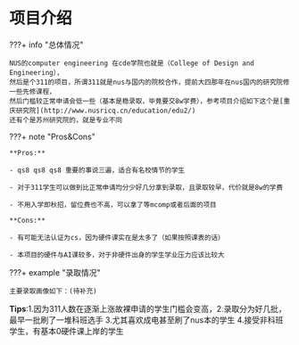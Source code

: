 # 项目介绍

???+ info "总体情况"

    NUS的computer engineering 在cde学院也就是（College of Design and Engineering），
    然后是个311的项目，所谓311就是nus与国内的院校合作，提前大四那年在nus国内的研究院修一些先修课程，
    然后门槛较正常申请会低一些（基本是稳录取，毕竟要交8w学费），参考项目介绍如下这个是[重庆研究院](http://www.nusricq.cn/education/edu2/) 
    还有个是苏州研究院的，就是专业不同

???+ note "Pros&Cons"
        
    **Pros:**

    - qs8 qs8 qs8 重要的事说三遍，适合有名校情节的学生

    - 对于311学生可以做到比正常申请均分少好几分拿到录取，且录取较早，代价就是8w的学费

    - 不用入学即秋招，留位费也不高，可以拿了等mcomp或者后面的项目
   
    **Cons:**

    - 有可能无法认证为cs，因为硬件课实在是太多了（如果按照课表的话）

    - 本项目的硬件与AI课较多，对于非硬件出身的学生学业压力应该比较大


???+ example "录取情况"

    主要录取画像如下：(待补充)



**Tips**:1.因为311人数在逐渐上涨故裸申请的学生门槛会变高，2.录取分为好几批，最早一批刷了一堆科班选手 3.尤其喜欢成电甚至刷了nus本的学生 4.接受非科班学生，有基本0硬件课上岸的学生



